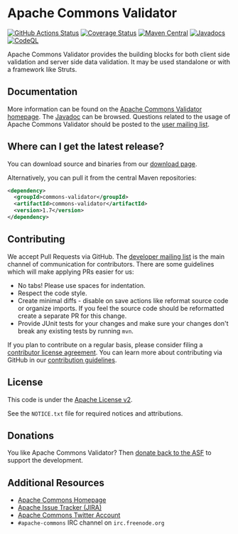 <!---
 Licensed to the Apache Software Foundation (ASF) under one or more
 contributor license agreements.  See the NOTICE file distributed with
 this work for additional information regarding copyright ownership.
 The ASF licenses this file to You under the Apache License, Version 2.0
 (the "License"); you may not use this file except in compliance with
 the License.  You may obtain a copy of the License at

      http://www.apache.org/licenses/LICENSE-2.0

 Unless required by applicable law or agreed to in writing, software
 distributed under the License is distributed on an "AS IS" BASIS,
 WITHOUT WARRANTIES OR CONDITIONS OF ANY KIND, either express or implied.
 See the License for the specific language governing permissions and
 limitations under the License.
-->
<!---
 +======================================================================+
 |****                                                              ****|
 |****      THIS FILE IS GENERATED BY THE COMMONS BUILD PLUGIN      ****|
 |****                    DO NOT EDIT DIRECTLY                      ****|
 |****                                                              ****|
 +======================================================================+
 | TEMPLATE FILE: readme-md-template.md                                 |
 | commons-build-plugin/trunk/src/main/resources/commons-xdoc-templates |
 +======================================================================+
 |                                                                      |
 | 1) Re-generate using: mvn commons-build:readme-md                    |
 |                                                                      |
 | 2) Set the following properties in the component's pom:              |
 |    - commons.componentid (required, alphabetic, lower case)          |
 |    - commons.release.version (required)                              |
 |                                                                      |
 | 3) Example Properties                                                |
 |                                                                      |
 |  <properties>                                                        |
 |    <commons.componentid>math</commons.componentid>                   |
 |    <commons.release.version>1.2</commons.release.version>            |
 |  </properties>                                                       |
 |                                                                      |
 +======================================================================+
--->
Apache Commons Validator
===================

[![GitHub Actions Status](https://github.com/apache/commons-validator/workflows/Java%20CI/badge.svg)](https://github.com/apache/commons-validator/actions)
[![Coverage Status](https://codecov.io/gh/apache/commons-validator/branch/master/graph/badge.svg)](https://app.codecov.io/gh/apache/commons-validator)
[![Maven Central](https://maven-badges.herokuapp.com/maven-central/commons-validator/commons-validator/badge.svg?gav=true)](https://maven-badges.herokuapp.com/maven-central/commons-validator/commons-validator/?gav=true)
[![Javadocs](https://javadoc.io/badge/commons-validator/commons-validator/1.7.svg)](https://javadoc.io/doc/commons-validator/commons-validator/1.7)
[![CodeQL](https://github.com/apache/commons-validator/workflows/CodeQL/badge.svg)](https://github.com/apache/commons-validator/actions/workflows/codeql-analysis.yml?query=workflow%3ACodeQL)

Apache Commons Validator provides the building blocks for both client side validation and server side data validation.
    It may be used standalone or with a framework like Struts.

Documentation
-------------

More information can be found on the [Apache Commons Validator homepage](https://commons.apache.org/proper/commons-validator).
The [Javadoc](https://commons.apache.org/proper/commons-validator/apidocs) can be browsed.
Questions related to the usage of Apache Commons Validator should be posted to the [user mailing list][ml].

Where can I get the latest release?
-----------------------------------
You can download source and binaries from our [download page](https://commons.apache.org/proper/commons-validator/download_validator.cgi).

Alternatively, you can pull it from the central Maven repositories:

```xml
<dependency>
  <groupId>commons-validator</groupId>
  <artifactId>commons-validator</artifactId>
  <version>1.7</version>
</dependency>
```

Contributing
------------

We accept Pull Requests via GitHub. The [developer mailing list][ml] is the main channel of communication for contributors.
There are some guidelines which will make applying PRs easier for us:
+ No tabs! Please use spaces for indentation.
+ Respect the code style.
+ Create minimal diffs - disable on save actions like reformat source code or organize imports. If you feel the source code should be reformatted create a separate PR for this change.
+ Provide JUnit tests for your changes and make sure your changes don't break any existing tests by running ```mvn```.

If you plan to contribute on a regular basis, please consider filing a [contributor license agreement](https://www.apache.org/licenses/#clas).
You can learn more about contributing via GitHub in our [contribution guidelines](CONTRIBUTING.md).

License
-------
This code is under the [Apache License v2](https://www.apache.org/licenses/LICENSE-2.0).

See the `NOTICE.txt` file for required notices and attributions.

Donations
---------
You like Apache Commons Validator? Then [donate back to the ASF](https://www.apache.org/foundation/contributing.html) to support the development.

Additional Resources
--------------------

+ [Apache Commons Homepage](https://commons.apache.org/)
+ [Apache Issue Tracker (JIRA)](https://issues.apache.org/jira/browse/VALIDATOR)
+ [Apache Commons Twitter Account](https://twitter.com/ApacheCommons)
+ `#apache-commons` IRC channel on `irc.freenode.org`

[ml]:https://commons.apache.org/mail-lists.html
